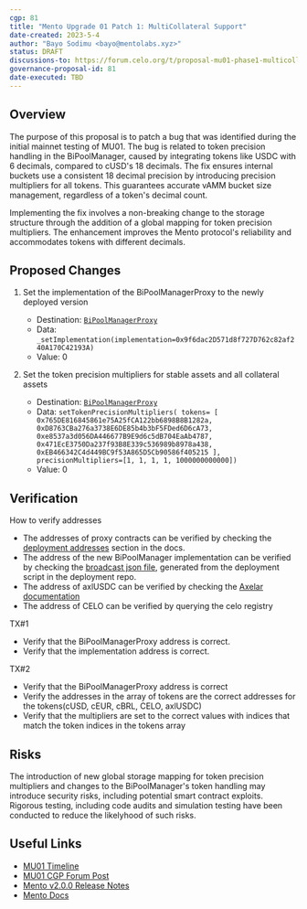 ```yaml
---
cgp: 81
title: "Mento Upgrade 01 Patch 1: MultiCollateral Support"
date-created: 2023-5-4
author: "Bayo Sodimu <bayo@mentolabs.xyz>"
status: DRAFT
discussions-to: https://forum.celo.org/t/proposal-mu01-phase1-multicollateral-mento/5245
governance-proposal-id: 81
date-executed: TBD
---
```


## Overview

The purpose of this proposal is to patch a bug that was identified during the initial mainnet testing of MU01. The bug is related to token precision handling in the BiPoolManager, caused by integrating tokens like USDC with 6 decimals, compared to cUSD's 18 decimals. The fix ensures internal buckets use a consistent 18 decimal precision by introducing precision multipliers for all tokens. This guarantees accurate vAMM bucket size management, regardless of a token's decimal count.

Implementing the fix involves a non-breaking change to the storage structure through the addition of a global mapping for token precision multipliers. The enhancement improves the Mento protocol's reliability and accommodates tokens with different decimals.

## Proposed Changes

1. Set the implementation of the BiPoolManagerProxy to the newly deployed version

   - Destination: [`BiPoolManagerProxy`](https://explorer.celo.org/mainnet/address/0x22d9db95E6Ae61c104A7B6F6C78D7993B94ec901)
   - Data: `_setImplementation(implementation=0x9f6dac2D571d8f727D762c82af240A170C42193A)`
   - Value: 0

2. Set the token precision multipliers for stable assets and all collateral assets
   - Destination: [`BiPoolManagerProxy`](https://explorer.celo.org/mainnet/address/0x22d9db95E6Ae61c104A7B6F6C78D7993B94ec901)
   - Data: `setTokenPrecisionMultipliers(
         tokens=
         [
            0x765DE816845861e75A25fCA122bb6898B8B1282a,
            0xD8763CBa276a3738E6DE85b4b3bF5FDed6D6cA73,
            0xe8537a3d056DA446677B9E9d6c5dB704EaAb4787,
            0x471EcE3750Da237f93B8E339c536989b8978a438,
            0xEB466342C4d449BC9f53A865D5Cb90586f405215
         ],
         precisionMultipliers=[1, 1, 1, 1, 1000000000000])`
   - Value: 0

## Verification

How to verify addresses

- The addresses of proxy contracts can be verified by checking the [deployment addresses](https://docs.mento.org/mento/developers/deployments/addresses) section in the docs.
- The address of the new BiPoolManager implementation can be verified by checking the [broadcast json file](https://github.com/mento-protocol/mento-deployment/blob/92f7129282a4661acf9f2589c41e2a952db45bd5/broadcast/MU01-04-Deploy-BiPoolMananager.sol/42220/run-latest.json#L7), generated from the deployment script in the deployment repo.
- The address of axlUSDC can be verified by checking the [Axelar documentation](https://docs.axelar.dev/resources/mainnet)
- The address of CELO can be verified by querying the celo registry


TX#1

- Verify that the BiPoolManagerProxy address is correct.
- Verify that the implementation address is correct.

TX#2

- Verify that the BiPoolManagerProxy address is correct
- Verify the addresses in the array of tokens are the correct addresses for the tokens(cUSD, cEUR, cBRL, CELO, axlUSDC)
- Verify that the multipliers are set to the correct values with indices that match the token indices in the tokens array

## Risks

The introduction of new global storage mapping for token precision multipliers and changes to the BiPoolManager's token handling may introduce security risks, including potential smart contract exploits. Rigorous testing, including code audits and simulation testing have been conducted to reduce the likelyhood of such risks.

## Useful Links

* [MU01 Timeline](https://forum.celo.org/t/mento-upgrade-1-deployment-timeline/5219/4)
* [MU01 CGP Forum Post](https://forum.celo.org/t/proposal-mu01-phase1-multicollateral-mento/5245)
* [Mento v2.0.0 Release Notes](https://github.com/mento-protocol/mento-core/releases/tag/v2.0.0)
* [Mento Docs](https://docs.mento.org)